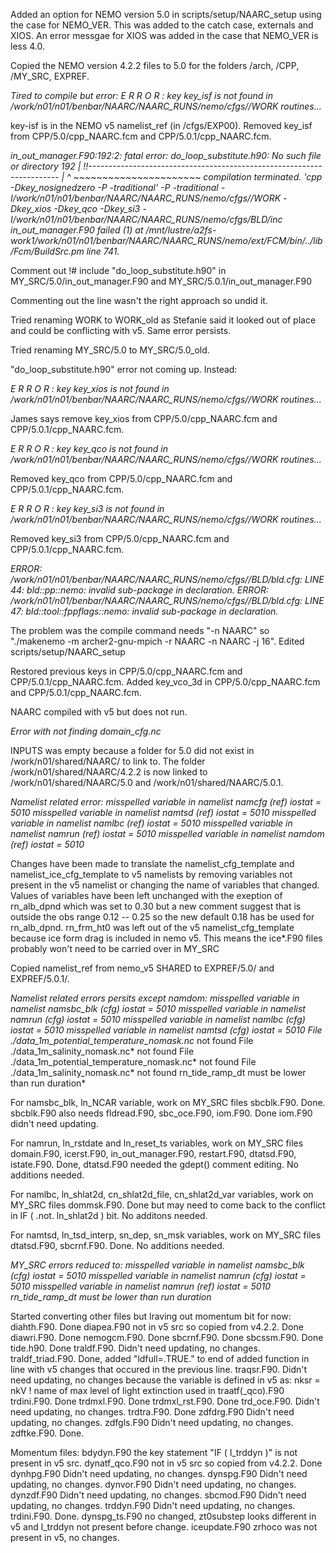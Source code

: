 Added an option for NEMO version 5.0 in scripts/setup/NAARC_setup using the case
for NEMO_VER.
This was added to the catch case, externals and XIOS.
An error messgae for XIOS was added in the case that NEMO_VER is less 4.0.

Copied the NEMO version 4.2.2 files to 5.0 for the folders /arch, /CPP, /MY_SRC, EXPREF.

*Tired to compile but error:
E R R O R : key key_isf is not found in /work/n01/n01/benbar/NAARC/NAARC_RUNS/nemo/cfgs//WORK routines...*

key-isf is in the NEMO v5 namelist_ref (in /cfgs/EXP00).
Removed key_isf from CPP/5.0/cpp_NAARC.fcm and CPP/5.0.1/cpp_NAARC.fcm.

*in_out_manager.F90:192:2: fatal error: do_loop_substitute.h90: No such file or directory
  192 |    !!----------------------------------------------------------------------
      |  ^ ~~~~~~~~~~~~~~~~~~~~~~
compilation terminated.
'cpp -Dkey_nosignedzero -P -traditional' -P -traditional -I/work/n01/n01/benbar/NAARC/NAARC_RUNS/nemo/cfgs//WORK -Dkey_xios -Dkey_qco -Dkey_si3 -I/work/n01/n01/benbar/NAARC/NAARC_RUNS/nemo/cfgs/BLD/inc in_out_manager.F90 failed (1) at /mnt/lustre/a2fs-work1/work/n01/n01/benbar/NAARC/NAARC_RUNS/nemo/ext/FCM/bin/../lib/Fcm/BuildSrc.pm line 741.*

Comment out !#  include "do_loop_substitute.h90" in MY_SRC/5.0/in_out_manager.F90 and MY_SRC/5.0.1/in_out_manager.F90

Commenting out the line wasn't the right approach so undid it.

Tried renaming WORK to WORK_old as Stefanie said it looked out of place and could be conflicting with v5. Same error persists.

Tried renaming MY_SRC/5.0 to MY_SRC/5.0_old.

"do_loop_substitute.h90" error not coming up. Instead:

*E R R O R : key key_xios is not found in /work/n01/n01/benbar/NAARC/NAARC_RUNS/nemo/cfgs//WORK routines...*

James says remove key_xios from CPP/5.0/cpp_NAARC.fcm and CPP/5.0.1/cpp_NAARC.fcm.

*E R R O R : key key_qco is not found in /work/n01/n01/benbar/NAARC/NAARC_RUNS/nemo/cfgs//WORK routines...*

Removed key_qco from CPP/5.0/cpp_NAARC.fcm and CPP/5.0.1/cpp_NAARC.fcm.

*E R R O R : key key_si3 is not found in /work/n01/n01/benbar/NAARC/NAARC_RUNS/nemo/cfgs//WORK routines...*

Removed key_si3 from CPP/5.0/cpp_NAARC.fcm and CPP/5.0.1/cpp_NAARC.fcm.

*ERROR: /work/n01/n01/benbar/NAARC/NAARC_RUNS/nemo/cfgs//BLD/bld.cfg: LINE 44:
       bld::pp::nemo: invalid sub-package in declaration.
ERROR: /work/n01/n01/benbar/NAARC/NAARC_RUNS/nemo/cfgs//BLD/bld.cfg: LINE 47:
       bld::tool::fppflags::nemo: invalid sub-package in declaration.*

The problem was the compile command needs "-n NAARC" so "./makenemo -m archer2-gnu-mpich -r NAARC -n NAARC -j 16". Edited scripts/setup/NAARC_setup


Restored previous keys in CPP/5.0/cpp_NAARC.fcm and CPP/5.0.1/cpp_NAARC.fcm.
Added key_vco_3d in CPP/5.0/cpp_NAARC.fcm and CPP/5.0.1/cpp_NAARC.fcm.

NAARC compiled with v5 but does not run.

*Error with not finding domain_cfg.nc*

INPUTS was empty because a folder for 5.0 did not exist in /work/n01/shared/NAARC/ to link to. The folder /work/n01/shared/NAARC/4.2.2 is now linked to /work/n01/shared/NAARC/5.0 and /work/n01/shared/NAARC/5.0.1.

*Namelist related error:
misspelled variable in namelist namcfg (ref) iostat =  5010 
misspelled variable in namelist namtsd (ref) iostat =  5010 
misspelled variable in namelist namlbc (ref) iostat =  5010
misspelled variable in namelist namrun (ref) iostat =  5010
misspelled variable in namelist namdom (ref) iostat =  5010*

Changes have been made to translate the namelist_cfg_template and namelist_ice_cfg_template to v5 namelists by removing variables not present in the v5 namelist or changing the name of variables that changed. Values of variables have been left unchanged with the exeption of rn_alb_dpnd which was set to 0.30 but a new comment suggest that is outside the obs range 0.12 -- 0.25 so the new default 0.18 has be used for rn_alb_dpnd. 
rn_frm_ht0 was left out of the v5 namelist_cfg_template because ice form drag is included in nemo v5. This means the ice\*.F90 files probably won't need to be carried over in MY_SRC

Copied namelist_ref from nemo_v5 SHARED to EXPREF/5.0/ and EXPREF/5.0.1/. 

*Namelist related errors persits except namdom:
misspelled variable in namelist namsbc_blk (cfg) iostat =  5010
misspelled variable in namelist namrun (cfg) iostat =  5010
misspelled variable in namelist namlbc (cfg) iostat =  5010
misspelled variable in namelist namtsd (cfg) iostat =  5010
 File ./data_1m_potential_temperature_nomask.nc* not found
 File ./data_1m_salinity_nomask.nc* not found
 File ./data_1m_potential_temperature_nomask.nc* not found
 File ./data_1m_salinity_nomask.nc* not found
rn_tide_ramp_dt must be lower than run duration*

For namsbc_blk, ln_NCAR variable, work on MY_SRC files sbcblk.F90. Done.
sbcblk.F90 also needs fldread.F90, sbc_oce.F90, iom.F90. Done iom.F90 didn't need updating.
 
For namrun, ln_rstdate and ln_reset_ts variables, work on MY_SRC files domain.F90, icerst.F90, in_out_manager.F90, restart.F90, dtatsd.F90, istate.F90. Done, dtatsd.F90 needed the gdept() comment editing.
No additions needed.

For namlbc, ln_shlat2d, cn_shlat2d_file, cn_shlat2d_var variables, work on MY_SRC files dommsk.F90. Done but may need to come back to the conflict in IF ( .not. ln_shlat2d ) bit.
No additons needed.

For namtsd, ln_tsd_interp, sn_dep, sn_msk variables, work on MY_SRC files dtatsd.F90, sbcrnf.F90. Done.
No additions needed.

*MY_SRC errors reduced to:
misspelled variable in namelist namsbc_blk (cfg) iostat =  5010
misspelled variable in namelist namrun (cfg) iostat =  5010
misspelled variable in namelist namrun (ref) iostat =  5010
rn_tide_ramp_dt must be lower than run duration*

Started converting other files but lraving out momentum bit for now:
diahth.F90. Done
diapea.F90 not in v5 src so copied from v4.2.2. Done
diawri.F90. Done
nemogcm.F90. Done
sbcrnf.F90. Done
sbcssm.F90. Done
tide.h90. Done
traldf.F90. Didn't need updating, no changes.
traldf_triad.F90. Done, added "ldfull=.TRUE." to end of added function in line with v5 changes that occured in the previous line.
traqsr.F90. Didn't need updating, no changes because the variable is defined in v5 as: nksr = nkV       ! name of max level of light extinction used in traatf(\_qco).F90
trdini.F90. Done
trdmxl.F90. Done
trdmxl_rst.F90. Done
trd_oce.F90. Didn't need updating, no changes.
trdtra.F90. Done
zdfdrg.F90 Didn't need updating, no changes.
zdfgls.F90 Didn't need updating, no changes.
zdftke.F90. Done.

Momentum files:
bdydyn.F90 the key statement "IF ( l_trddyn )" is not present in v5 src.
dynatf_qco.F90 not in v5 src so copied from v4.2.2. Done
dynhpg.F90 Didn't need updating, no changes.
dynspg.F90 Didn't need updating, no changes.
dynvor.F90 Didn't need updating, no changes.
dynzdf.F90 Didn't need updating, no changes.
sbcmod.F90 Didn't need updating, no changes.
trddyn.F90 Didn't need updating, no changes.
trdini.F90. Done.
dynspg_ts.F90 no changed, zt0substep looks different in v5 and l_trddyn not present before change.
iceupdate.F90 zrhoco was not present in v5, no changes.


